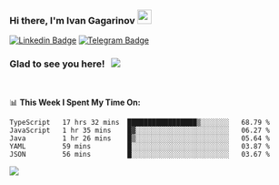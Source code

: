 ### Hi there, I'm Ivan Gagarinov <img src="https://media.giphy.com/media/hvRJCLFzcasrR4ia7z/giphy.gif" width="25px">

[![Linkedin Badge](https://img.shields.io/badge/-LinkedIn-0e76a8?style=flat-square&logo=Linkedin&logoColor=white)](https://linkedin.com/in/ivan-gagarinov-142ba3141/)
[![Telegram Badge](https://img.shields.io/badge/-Telegram-0088cc?style=flat-square&logo=Telegram&logoColor=white)](https://t.me/igagarinov)

### Glad to see you here! &nbsp; ![](https://visitor-badge.glitch.me/badge?page_id=dzencot.dzencot)

</br>

📊 **This Week I Spent My Time On:**
<!--START_SECTION:waka-->
```text
TypeScript   17 hrs 32 mins  █████████████████▒░░░░░░░   68.79 % 
JavaScript   1 hr 35 mins    █▓░░░░░░░░░░░░░░░░░░░░░░░   06.27 % 
Java         1 hr 26 mins    █▒░░░░░░░░░░░░░░░░░░░░░░░   05.64 % 
YAML         59 mins         █░░░░░░░░░░░░░░░░░░░░░░░░   03.87 % 
JSON         56 mins         █░░░░░░░░░░░░░░░░░░░░░░░░   03.67 % 
```
<!--END_SECTION:waka-->

[![](https://github-readme-stats.vercel.app/api?username=dzencot&theme=gruvbox)](https://github.com/dzencot)
